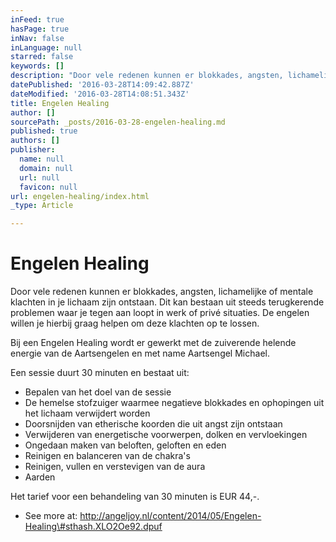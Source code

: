 ```yaml
---
inFeed: true
hasPage: true
inNav: false
inLanguage: null
starred: false
keywords: []
description: "Door vele redenen kunnen er blokkades, angsten, lichamelijke of mentale klachten in\_je lichaam zijn ontstaan. Dit kan bestaan uit steeds terugkerende problemen waar je tegen aan loopt in werk of privé situaties.\_De engelen willen je hierbij graag helpen om deze klachten op te lossen."
datePublished: '2016-03-28T14:09:42.887Z'
dateModified: '2016-03-28T14:08:51.343Z'
title: Engelen Healing
author: []
sourcePath: _posts/2016-03-28-engelen-healing.md
published: true
authors: []
publisher:
  name: null
  domain: null
  url: null
  favicon: null
url: engelen-healing/index.html
_type: Article

---
```

# Engelen Healing

Door vele redenen kunnen er blokkades, angsten, lichamelijke of mentale klachten in je lichaam zijn ontstaan. Dit kan bestaan uit steeds terugkerende problemen waar je tegen aan loopt in werk of privé situaties. De engelen willen je hierbij graag helpen om deze klachten op te lossen.

Bij een Engelen Healing wordt er gewerkt met de zuiverende helende energie van de Aartsengelen en met name Aartsengel Michael. 

Een sessie duurt 30 minuten en bestaat uit:

* Bepalen van het doel van de sessie
* De hemelse stofzuiger waarmee negatieve blokkades en ophopingen uit het lichaam verwijdert worden
* Doorsnijden van etherische koorden die uit angst zijn ontstaan
* Verwijderen van energetische voorwerpen, dolken en vervloekingen
* Ongedaan maken van beloften, geloften en eden
* Reinigen en balanceren van de chakra's
* Reinigen, vullen en verstevigen van de aura
* Aarden

Het tarief voor een behandeling van 30 minuten is EUR 44,-.

- See more at: http://angeljoy.nl/content/2014/05/Engelen-Healing\#sthash.XLO2Oe92.dpuf